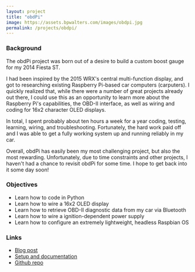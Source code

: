 ```yaml
---
layout: project
title: "obdPi"
image: https://assets.bpwalters.com/images/obdpi.jpg
permalink: /projects/obdpi/
---
```


<h3>Background</h3>
<p>The obdPi project was born out of a desire to build a custom boost gauge for my 2014 Fiesta ST.</p>
<p>I had been inspired by the 2015 WRX's central multi-function display, and got to researching existing Raspberry Pi-based car computers (carputers).  I quickly realized that, while there were a number of great projects already out there, I could use this as an opportunity to learn more about the Raspberry Pi's capabilities, the OBD-II interface, as well as wiring and coding for 16x2 character OLED displays.</p>
<p>In total, I spent probably about ten hours a week for a year coding, testing, learning, wiring, and troubleshooting.  Fortunately, the hard work paid off and I was able to get a fully working system up and running reliably in my car.</p>
<p>Overall, obdPi has easily been my most challenging project, but also the most rewarding.  Unfortunately, due to time constraints and other projects, I haven't had a chance to revisit obdPi for some time.  I hope to get back into it some day soon!</p>
<h3>Objectives</h3>
<ul>
    <li>Learn how to code in Python</li>
    <li>Learn how to wire a 16x2 OLED display</li>
    <li>Learn how to retrieve OBD-II diagnostic data from my car via Bluetooth</li>
    <li>Learn how to wire a ignition-dependent power supply</li>
    <li>Learn how to configure an extremely lightweight, headless Raspbian OS</li>
</ul>
<h3>Links</h3>
<ul>
    <li><a href="/blog/raspberry-pi-obd-ii-carputer/">Blog post</a></li>
    <li><a href="https://bendrick92.github.io/obdPi/">Setup and documentation</a></li>
    <li><a href="https://github.com/bendrick92/obdPi">Github repo</a></li>
</ul>